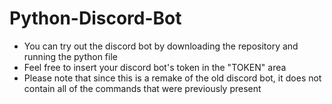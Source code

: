 # Python-Discord-Bot
- You can try out the discord bot by downloading the repository and running the python file
- Feel free to insert your discord bot's token in the "TOKEN" area
- Please note that since this is a remake of the old discord bot, it does not contain all of the commands that were previously present